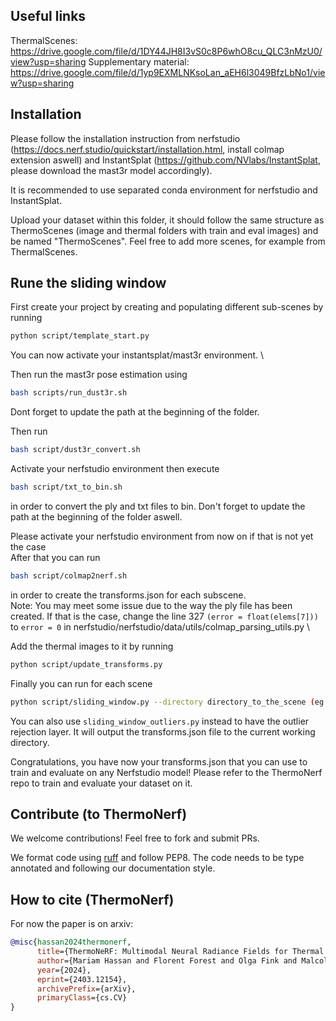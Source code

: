 ## Useful links
ThermalScenes: https://drive.google.com/file/d/1DY44JH8I3vS0c8P6whO8cu_QLC3nMzU0/view?usp=sharing
Supplementary material: https://drive.google.com/file/d/1yp9EXMLNKsoLan_aEH6l3049BfzLbNo1/view?usp=sharing



## Installation
Please follow the installation instruction from nerfstudio (https://docs.nerf.studio/quickstart/installation.html, install colmap extension aswell) and InstantSplat (https://github.com/NVlabs/InstantSplat, please download the mast3r model accordingly). 

It is recommended to use separated conda environment for nerfstudio and InstantSplat. 

Upload your dataset within this folder, it should follow the same structure as ThermoScenes (image and thermal folders with train and eval images) and be named "ThermoScenes". Feel free to add more scenes, for example from ThermalScenes.

## Rune the sliding window

First create your project by creating and populating different sub-scenes by running 

```bash
python script/template_start.py
```

You can now activate your instantsplat/mast3r environment. \


Then run the mast3r pose estimation using 
```bash
bash scripts/run_dust3r.sh
```
Dont forget to update the path at the beginning of the folder.

Then run 
```bash
bash script/dust3r_convert.sh
```
Activate your nerfstudio environment then execute 
```bash 
bash script/txt_to_bin.sh
```
in order to convert the ply and txt files to bin.  Don't forget to update the path at the beginning of the folder aswell.

Please activate your nerfstudio environment from now on if that is not yet the case  \
After that you can run 
```bash
bash script/colmap2nerf.sh
```

 in order to create the transforms.json for each subscene.\
Note: You may meet some issue due to the way the ply file has been created. If that is the case, change the line 327 `(error = float(elems[7]))` to `error = 0` in nerfstudio/nerfstudio/data/utils/colmap_parsing_utils.py \

Add the thermal images to it by running 
```bash
python script/update_transforms.py
```

Finally you can run for each scene 
```bash
python script/sliding_window.py --directory directory_to_the_scene (eg project/dust3r/trees)
```
You can also use `sliding_window_outliers.py` instead to have the outlier rejection layer. It will output the transforms.json file to the current working directory. 


Congratulations, you have now your transforms.json that you can use to train and evaluate on any Nerfstudio model! Please refer to the ThermoNerf repo to train and evaluate your dataset on it.






## Contribute (to ThermoNerf)

We welcome contributions! Feel free to fork and submit PRs.

We format code using [ruff](https://docs.astral.sh/ruff) and follow PEP8.
The code needs to be type annotated and following our documentation style.

## How to cite (ThermoNerf)

For now the paper is on arxiv:

```bibtex
@misc{hassan2024thermonerf,
      title={ThermoNeRF: Multimodal Neural Radiance Fields for Thermal Novel View Synthesis},
      author={Mariam Hassan and Florent Forest and Olga Fink and Malcolm Mielle},
      year={2024},
      eprint={2403.12154},
      archivePrefix={arXiv},
      primaryClass={cs.CV}
}
```
